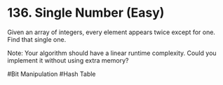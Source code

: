 # 136. Single Number (Easy)

Given an array of integers, every element appears twice except for one. Find that single one.

Note:
Your algorithm should have a linear runtime complexity. Could you implement it without using extra memory?

#Bit Manipulation #Hash Table
